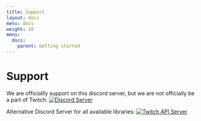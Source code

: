 ```yaml
---
title: Support
layout: docs
menu: docs
weight: 10
menu: 
  docs:
    parent: Getting started
---
```


# Support

We are officiallly support on this discord server, but we are not officially be a part of Twitch:
[![Discord Server](https://discordapp.com/api/guilds/143001431388061696/embed.png?style=banner2)](https://discord.gg/FQ5vgW3)

Alternative Discord Server for all available libraries:
[![Twitch API Server](https://discordapp.com/api/guilds/325552783787032576/embed.png?style=banner2)](https://discord.gg/8NXaEyV)
